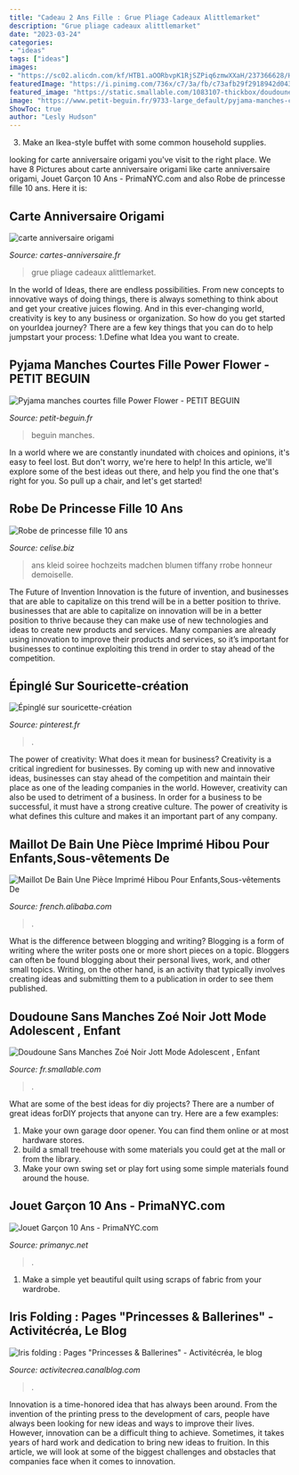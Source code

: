 ```yaml
---
title: "Cadeau 2 Ans Fille : Grue Pliage Cadeaux Alittlemarket"
description: "Grue pliage cadeaux alittlemarket"
date: "2023-03-24"
categories:
- "ideas"
tags: ["ideas"]
images:
- "https://sc02.alicdn.com/kf/HTB1.aOORbvpK1RjSZPiq6zmwXXaH/237366628/HTB1.aOORbvpK1RjSZPiq6zmwXXaH.jpg"
featuredImage: "https://i.pinimg.com/736x/c7/3a/fb/c73afb29f2918942d043ae86520d50c9--html.jpg"
featured_image: "https://static.smallable.com/1083107-thickbox/doudoune-sans-manches-zoe.jpg"
image: "https://www.petit-beguin.fr/9733-large_default/pyjama-manches-courtes-fille-power-flower.jpg"
ShowToc: true
author: "Lesly Hudson"
---
```



3. Make an Ikea-style buffet with some common household supplies.

	

		
looking for carte anniversaire origami you've visit to the right place. We have 8 Pictures about carte anniversaire origami like carte anniversaire origami, Jouet Garçon 10 Ans - PrimaNYC.com and also Robe de princesse fille 10 ans. Here it is:
		
    
## Carte Anniversaire Origami

<img loading=lazy src="http://www.cartes-anniversaire.fr/wp-content/uploads/2018/09/carte-anniversaire-origami.jpg" onerror="this.onerror=null;this.src='https://tse1.mm.bing.net/th?id=OIP.PloRcGc_sRPsKaGsvVaRrwHaE8&amp;pid=15.1';" alt="carte anniversaire origami">

_Source: cartes-anniversaire.fr_

>grue pliage cadeaux alittlemarket. 

	

In the world of Ideas, there are endless possibilities. From new concepts to innovative ways of doing things, there is always something to think about and get your creative juices flowing. And in this ever-changing world, creativity is key to any business or organization. So how do you get started on yourIdea journey? There are a few key things that you can do to help jumpstart your process: 1.Define what Idea you want to create.

    
## Pyjama Manches Courtes Fille Power Flower - PETIT BEGUIN

<img loading=lazy src="https://www.petit-beguin.fr/9733-large_default/pyjama-manches-courtes-fille-power-flower.jpg" onerror="this.onerror=null;this.src='https://tse1.mm.bing.net/th?id=OIP.yiZzfKOcnf9SJOi8WkszXgHaHa&amp;pid=15.1';" alt="Pyjama manches courtes fille Power Flower - PETIT BEGUIN">

_Source: petit-beguin.fr_

>beguin manches. 

	

In a world where we are constantly inundated with choices and opinions, it's easy to feel lost. But don't worry, we're here to help! In this article, we'll explore some of the best ideas out there, and help you find the one that's right for you. So pull up a chair, and let's get started!

    
## Robe De Princesse Fille 10 Ans

<img loading=lazy src="https://celise.biz/images5/0217L/robe-de-princesse-fille-10-ans/robe-de-princesse-fille-10-ans-86_5.jpg" onerror="this.onerror=null;this.src='https://tse2.mm.bing.net/th?id=OIP.LDLuYDoQ2WmIqrh0GgUaSQAAAA&amp;pid=15.1';" alt="Robe de princesse fille 10 ans">

_Source: celise.biz_

>ans kleid soiree hochzeits madchen blumen tiffany rrobe honneur demoiselle. 

	

The Future of Invention
Innovation is the future of invention, and businesses that are able to capitalize on this trend will be in a better position to thrive. businesses that are able to capitalize on innovation will be in a better position to thrive because they can make use of new technologies and ideas to create new products and services. Many companies are already using innovation to improve their products and services, so it’s important for businesses to continue exploiting this trend in order to stay ahead of the competition.

    
## Épinglé Sur Souricette-création

<img loading=lazy src="https://i.pinimg.com/736x/c7/3a/fb/c73afb29f2918942d043ae86520d50c9--html.jpg" onerror="this.onerror=null;this.src='https://tse3.mm.bing.net/th?id=OIP.ybO0W0IhLbWzvgfOdVl5dgHaEK&amp;pid=15.1';" alt="Épinglé sur souricette-création">

_Source: pinterest.fr_

>. 

	

The power of creativity: What does it mean for business?
Creativity is a critical ingredient for businesses. By coming up with new and innovative ideas, businesses can stay ahead of the competition and maintain their place as one of the leading companies in the world. However, creativity can also be used to detriment of a business. In order for a business to be successful, it must have a strong creative culture. The power of creativity is what defines this culture and makes it an important part of any company.

    
## Maillot De Bain Une Pièce Imprimé Hibou Pour Enfants,Sous-vêtements De

<img loading=lazy src="https://sc02.alicdn.com/kf/HTB1.aOORbvpK1RjSZPiq6zmwXXaH/237366628/HTB1.aOORbvpK1RjSZPiq6zmwXXaH.jpg" onerror="this.onerror=null;this.src='https://tse1.mm.bing.net/th?id=OIP.KxsDNoH7mtesGBW30bETmQHaHa&amp;pid=15.1';" alt="Maillot De Bain Une Pièce Imprimé Hibou Pour Enfants,Sous-vêtements De">

_Source: french.alibaba.com_

>. 

	

What is the difference between blogging and writing?
Blogging is a form of writing where the writer posts one or more short pieces on a topic. Bloggers can often be found blogging about their personal lives, work, and other small topics. Writing, on the other hand, is an activity that typically involves creating ideas and submitting them to a publication in order to see them published.

    
## Doudoune Sans Manches Zoé Noir Jott Mode Adolescent , Enfant

<img loading=lazy src="https://static.smallable.com/1083107-thickbox/doudoune-sans-manches-zoe.jpg" onerror="this.onerror=null;this.src='https://tse1.mm.bing.net/th?id=OIP.O3GeqQ4VZXscwd99V0sjAwHaHa&amp;pid=15.1';" alt="Doudoune Sans Manches Zoé Noir Jott Mode Adolescent , Enfant">

_Source: fr.smallable.com_

>. 

	

What are some of the best ideas for diy projects?
There are a number of great ideas forDIY projects that anyone can try. Here are a few examples: 
1. Make your own garage door opener. You can find them online or at most hardware stores.
2. build a small treehouse with some materials you could get at the mall or from the library.
3. Make your own swing set or play fort using some simple materials found around the house.

    
## Jouet Garçon 10 Ans - PrimaNYC.com

<img loading=lazy src="https://primanyc.net/wp-content/uploads/2020/03/bras-hydraulique-encequiconcerne-jouet-garcon-10-ans.jpg" onerror="this.onerror=null;this.src='https://tse2.mm.bing.net/th?id=OIP.JF3wFo4pHfa2tCJjPD0IjwHaHa&amp;pid=15.1';" alt="Jouet Garçon 10 Ans - PrimaNYC.com">

_Source: primanyc.net_

>. 

	

1. Make a simple yet beautiful quilt using scraps of fabric from your wardrobe.

    
## Iris Folding : Pages &quot;Princesses &amp; Ballerines&quot; - Activitécréa, Le Blog

<img loading=lazy src="https://p4.storage.canalblog.com/49/13/1154956/94062797_o.jpg" onerror="this.onerror=null;this.src='https://tse1.mm.bing.net/th?id=OIP.Tj5SgMdKfdt2Surelf-44wHaLG&amp;pid=15.1';" alt="Iris folding : Pages &quot;Princesses &amp; Ballerines&quot; - Activitécréa, le blog">

_Source: activitecrea.canalblog.com_

>. 

	

Innovation is a time-honored idea that has always been around. From the invention of the printing press to the development of cars, people have always been looking for new ideas and ways to improve their lives. However, innovation can be a difficult thing to achieve. Sometimes, it takes years of hard work and dedication to bring new ideas to fruition. In this article, we will look at some of the biggest challenges and obstacles that companies face when it comes to innovation.

